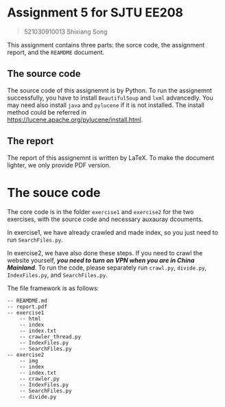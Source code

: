 # Assignment 5 for SJTU EE208
> 521030910013 Shixiang Song

This assignment contains three parts: the sorce code, the assignment report, and the ```REAMDME``` document.

## The source code
The source code of this assignemnt is by Python. To run the assignemnt successfully, you have to install ```BeautifulSoup``` and ```lxml``` advancedly. You may need also install `java` and `pylucene`  if it is not installed. The install method could be referred in https://lucene.apache.org/pylucene/install.html. 

## The report
The report of this assignemnt is written by LaTeX. To make the document lighter, we only provide PDF version.

# The souce code
The core code is in the folder `exercise1` and `exercise2` for the two exercises, with the source code and necessary auxauray dcouments.

In exercise1, we have already crawled and made index, so you just need to run `SearchFiles.py`.

In exercise2, we have also done these steps. If you need to crawl the website yourself, ***you need to turn on VPN when you are in China Mainland***. To run the code, please separately run `crawl.py`, `divide.py`, `IndexFiles.py`, and `SearchFiles.py`.


The file framework is as follows:

    -- REAMDME.md
    -- report.pdf
    -- exercise1
        -- html
        -- index 
        -- index.txt
        -- crawler_thread.py
        -- IndexFiles.py
        -- SearchFiles.py
    -- exercise2
        -- img
        -- index 
        -- index.txt
        -- crawler.py
        -- IndexFiles.py
        -- SearchFiles.py
        -- divide.py



